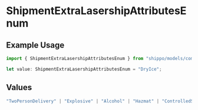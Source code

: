 # ShipmentExtraLasershipAttributesEnum

## Example Usage

```typescript
import { ShipmentExtraLasershipAttributesEnum } from "shippo/models/components";

let value: ShipmentExtraLasershipAttributesEnum = "DryIce";
```

## Values

```typescript
"TwoPersonDelivery" | "Explosive" | "Alcohol" | "Hazmat" | "ControlledSubstance" | "Refrigerated" | "DryIce" | "Perishable" | "NoRTS"
```